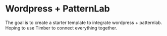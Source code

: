 # Wordpress + PatternLab
The goal is to create a starter template to integrate wordpress + patternlab. Hoping to use Timber to connect everything together.